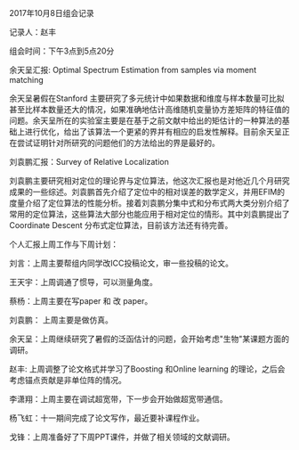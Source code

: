 2017年10月8日组会记录

记录人：赵丰

组会时间：下午3点到5点20分

余天呈汇报: Optimal Spectrum Estimation from samples via moment matching

余天呈暑假在Stanford
主要研究了多元统计中如果数据和维度与样本数量可比拟甚至比样本数量还大的情况，如果准确地估计高维随机变量协方差矩阵的特征值的问题。余天呈所在的实验室主要是在基于之前文献中给出的矩估计的一种算法的基础上进行优化，给出了该算法一个更紧的界并有相应的启发性解释。目前余天呈正在尝试证明针对所研究的问题他们的方法给出的界是最好的。

刘袁鹏汇报：Survey of Relative Localization

刘袁鹏主要研究相对定位的理论界与定位算法，他这次汇报也是对他近几个月研究成果的一些综述。刘袁鹏首先介绍了定位中的相对误差的数学定义，并用EFIM的度量介绍了定位算法的性能分析。接着刘袁鹏分集中式和分布式两大类分别介绍了常用的定位算法，这些算法大部分也能应用于相对定位的情形。其中刘袁鹏提出了Coordinate
Descent 分布式定位算法，目前该方法还有待完善。

个人汇报上周工作与下周计划：

刘言：上周主要帮组内同学改ICC投稿论文，审一些投稿的论文。

王天宇：上周调通了惯导，可以测量角度。

蔡杨：上周主要在写paper 和 改 paper。

刘袁鹏： 上周主要是做仿真。

余天呈：上周继续研究了暑假的泛函估计的问题，会开始考虑"生物"某课题方面的调研。

赵丰: 上周调整了论文格式并学习了Boosting 和Online learning
的理论，之后会考虑锚点贡献是非单位阵的情况。

李潇翔：上周主要在调试超宽带，下一步会开始做超宽带通信。

杨飞虹：十一期间完成了论文写作，最近要补课程作业。

戈锋：上周准备好了下周PPT课件，并做了相关领域的文献调研。
